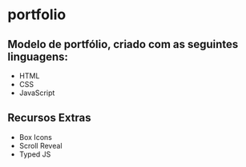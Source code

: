 # portfolio

## Modelo de portfólio, criado com as seguintes linguagens:
 * HTML
 * CSS
 * JavaScript

## Recursos Extras
* Box Icons
* Scroll Reveal
* Typed JS
